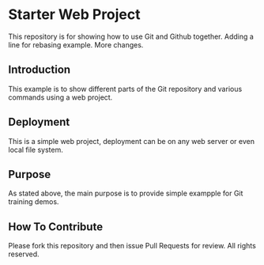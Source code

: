  # Starter Web Project

This repository is for showing how to use Git and Github together. Adding a line for rebasing example. More changes.

## Introduction

This example is to show different parts of the Git repository and various commands using a web project.

## Deployment
 
This is a simple web project, deployment can be on any web server or even local file system.

## Purpose

As stated above, the main purpose is to provide simple exampple for Git training demos.

## How To Contribute

Please fork this repository and then issue Pull Requests for review. All rights reserved.